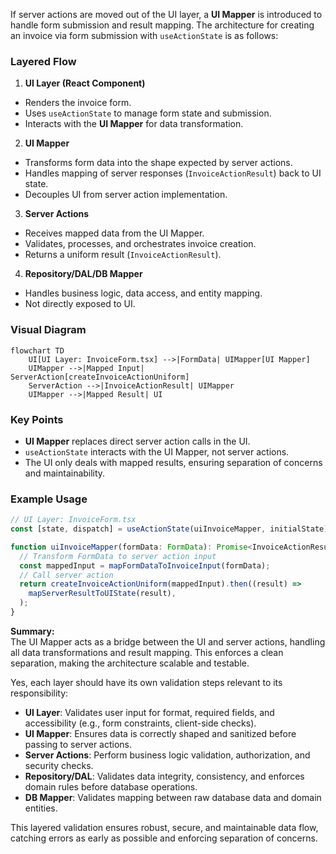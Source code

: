 If server actions are moved out of the UI layer, a **UI Mapper** is introduced to handle form submission and result mapping. The architecture for creating an invoice via form submission with `useActionState` is as follows:

### Layered Flow

1. **UI Layer (React Component)**

- Renders the invoice form.
- Uses `useActionState` to manage form state and submission.
- Interacts with the **UI Mapper** for data transformation.

2. **UI Mapper**

- Transforms form data into the shape expected by server actions.
- Handles mapping of server responses (`InvoiceActionResult`) back to UI state.
- Decouples UI from server action implementation.

3. **Server Actions**

- Receives mapped data from the UI Mapper.
- Validates, processes, and orchestrates invoice creation.
- Returns a uniform result (`InvoiceActionResult`).

4. **Repository/DAL/DB Mapper**

- Handles business logic, data access, and entity mapping.
- Not directly exposed to UI.

### Visual Diagram

```mermaid
flowchart TD
    UI[UI Layer: InvoiceForm.tsx] -->|FormData| UIMapper[UI Mapper]
    UIMapper -->|Mapped Input| ServerAction[createInvoiceActionUniform]
    ServerAction -->|InvoiceActionResult| UIMapper
    UIMapper -->|Mapped Result| UI
```

### Key Points

- **UI Mapper** replaces direct server action calls in the UI.
- `useActionState` interacts with the UI Mapper, not server actions.
- The UI only deals with mapped results, ensuring separation of concerns and maintainability.

### Example Usage

```typescript
// UI Layer: InvoiceForm.tsx
const [state, dispatch] = useActionState(uiInvoiceMapper, initialState);

function uiInvoiceMapper(formData: FormData): Promise<InvoiceActionResult> {
  // Transform FormData to server action input
  const mappedInput = mapFormDataToInvoiceInput(formData);
  // Call server action
  return createInvoiceActionUniform(mappedInput).then((result) =>
    mapServerResultToUIState(result),
  );
}
```

**Summary:**  
The UI Mapper acts as a bridge between the UI and server actions, handling all data transformations and result mapping. This enforces a clean separation, making the architecture scalable and testable.

Yes, each layer should have its own validation steps relevant to its responsibility:

- **UI Layer**: Validates user input for format, required fields, and accessibility (e.g., form constraints, client-side checks).
- **UI Mapper**: Ensures data is correctly shaped and sanitized before passing to server actions.
- **Server Actions**: Perform business logic validation, authorization, and security checks.
- **Repository/DAL**: Validates data integrity, consistency, and enforces domain rules before database operations.
- **DB Mapper**: Validates mapping between raw database data and domain entities.

This layered validation ensures robust, secure, and maintainable data flow, catching errors as early as possible and enforcing separation of concerns.
